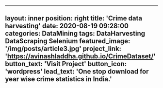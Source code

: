 

---
layout: inner
position: right
title: 'Crime data harvesting'
date: 2020-08-19 09:28:00
categories: DataMining
tags: DataHarvesting DataScraping Selenium
featured_image: '/img/posts/article3.jpg'
project_link: 'https://avinashladdha.github.io/CrimeDataset/'
button_text: 'Visit Project'
button_icon: 'wordpress'
lead_text: 'One stop download for year wise crime statistics in India.'
---

